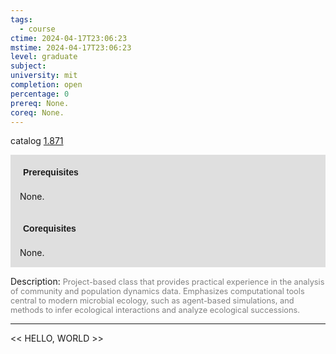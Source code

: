 ```yaml
---
tags:
  - course
ctime: 2024-04-17T23:06:23
mstime: 2024-04-17T23:06:23
level: graduate
subject: 
university: mit
completion: open
percentage: 0
prereq: None.
coreq: None.
---
```


catalog [1.871](http://student.mit.edu/catalog/m1c.html#1.871)

<span style="display: block; padding: 15px; background-color: rgb(100, 100, 100, 0.2);"><font id="m_prereq308_0" style="display: block; font-family: Arial, sans-serif; font-weight: bold; padding: 5px">Prerequisites</font><br><span id="prereq308_0">None.</span></span>
<span style="display: block; padding: 15px; background-color: rgb(100, 100, 100, 0.2);"><font id="m_coreq308_0" style="display: block; font-family: Arial, sans-serif; font-weight: bold; padding: 5px">Corequisites</font><br><span id="coreq308_0">None.</span></span>

<font style="">Description:</font>
<font style="color: grey; font-size: 0.8rem;">Project-based class that provides practical experience in the analysis of community and population dynamics data. Emphasizes computational tools central to modern microbial ecology, such as agent-based simulations, and methods to infer ecological interactions and analyze ecological successions.</font>



---

<< HELLO, WORLD >>
